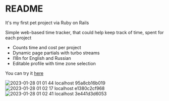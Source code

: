 # README

It's my first pet project via Ruby on Rails

Simple web-based time tracker, that could help keep track of time, spent for each project

- Counts time and cost per project
- Dynamic page partials with turbo streams
- I18n for English and Russian
- Editable profile with time zone selection

You can try it [here](http://fukurokudzu.ru:3000)

![2023-01-28 01 01 44 localhost 95a8cb16b019](https://user-images.githubusercontent.com/6221614/215191108-ac581c0d-63c6-4b0f-aced-32aec064289c.png)
![2023-01-28 01 02 17 localhost e1380c2cf968](https://user-images.githubusercontent.com/6221614/215191111-de841854-09ce-48c2-acf4-70a3ae8c07c2.png)
![2023-01-28 01 02 41 localhost 3e441d3d6053](https://user-images.githubusercontent.com/6221614/215191114-51ac0fd6-2c33-485f-8a05-8af9a0e6d603.png)
